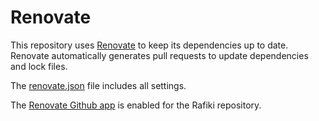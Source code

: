 # Renovate

This repository uses [Renovate](https://docs.renovatebot.com/) to keep its dependencies up to date. Renovate automatically generates pull requests to update dependencies and lock files.

The [renovate.json](../renovate.json) file includes all settings.

The [Renovate Github app](https://github.com/marketplace/renovate) is enabled for the Rafiki repository.
